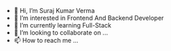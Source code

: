 - 👋 Hi, I’m Suraj Kumar Verma
- 👀 I’m interested in Frontend And Backend Developer
- 🌱 I’m currently learning Full-Stack
- 💞️ I’m looking to collaborate on ...
- 📫 How to reach me ...

<!---
uniquesuraj/uniquesuraj is a ✨ special ✨ repository because its `README.md` (this file) appears on your GitHub profile.
You can click the Preview link to take a look at your changes.
--->
